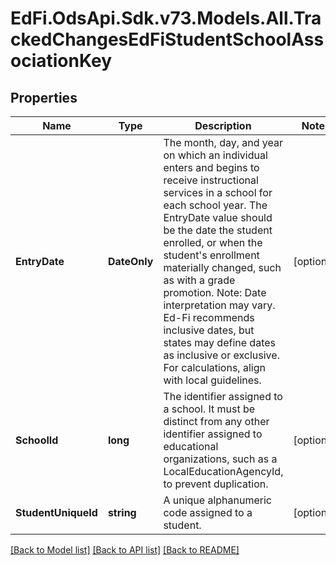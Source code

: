 # EdFi.OdsApi.Sdk.v73.Models.All.TrackedChangesEdFiStudentSchoolAssociationKey

## Properties

Name | Type | Description | Notes
------------ | ------------- | ------------- | -------------
**EntryDate** | **DateOnly** | The month, day, and year on which an individual enters and begins to receive instructional services in a school for each school year. The EntryDate value should be the date the student enrolled, or when the student&#39;s enrollment materially changed, such as with a grade promotion.  Note: Date interpretation may vary. Ed-Fi recommends inclusive dates, but states may define dates as inclusive or exclusive. For calculations, align with local guidelines. | [optional] 
**SchoolId** | **long** | The identifier assigned to a school. It must be distinct from any other identifier assigned to educational organizations, such as a LocalEducationAgencyId, to prevent duplication. | [optional] 
**StudentUniqueId** | **string** | A unique alphanumeric code assigned to a student. | [optional] 

[[Back to Model list]](../../README.md#documentation-for-models) [[Back to API list]](../../README.md#documentation-for-api-endpoints) [[Back to README]](../../README.md)

